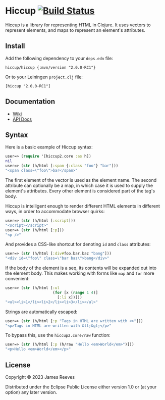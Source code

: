 # Hiccup [![Build Status](https://github.com/weavejester/hiccup/actions/workflows/test.yml/badge.svg)](https://github.com/weavejester/hiccup/actions/workflows/test.yml)

Hiccup is a library for representing HTML in Clojure. It uses vectors
to represent elements, and maps to represent an element's attributes.

## Install

Add the following dependency to your `deps.edn` file:

    hiccup/hiccup {:mvn/version "2.0.0-RC1"}

Or to your Leiningen `project.clj` file:

    [hiccup "2.0.0-RC1"]

## Documentation

* [Wiki](https://github.com/weavejester/hiccup/wiki)
* [API Docs](http://weavejester.github.io/hiccup)

## Syntax

Here is a basic example of Hiccup syntax:

```clojure
user=> (require '[hiccup2.core :as h])
nil
user=> (str (h/html [:span {:class "foo"} "bar"]))
"<span class=\"foo\">bar</span>"
```

The first element of the vector is used as the element name. The second
attribute can optionally be a map, in which case it is used to supply
the element's attributes. Every other element is considered part of the
tag's body.

Hiccup is intelligent enough to render different HTML elements in
different ways, in order to accommodate browser quirks:

```clojure
user=> (str (h/html [:script]))
"<script></script>"
user=> (str (h/html [:p]))
"<p />"
```

And provides a CSS-like shortcut for denoting `id` and `class`
attributes:

```clojure
user=> (str (h/html [:div#foo.bar.baz "bang"]))
"<div id=\"foo\" class=\"bar baz\">bang</div>"
```

If the body of the element is a seq, its contents will be expanded out
into the element body. This makes working with forms like `map` and
`for` more convenient:

```clojure
user=> (str (h/html [:ul
                     (for [x (range 1 4)]
                       [:li x])]))
"<ul><li>1</li><li>2</li><li>3</li></ul>"
```

Strings are automatically escaped:

```clojure
user=> (str (h/html [:p "Tags in HTML are written with <>"]))
"<p>Tags in HTML are written with &lt;&gt;</p>"
```

To bypass this, use the `hiccup2.core/raw` function:

```clojure
user=> (str (h/html [:p (h/raw "Hello <em>World</em>")]))
"<p>Hello <em>World</em></p>"
```

## License

Copyright © 2023 James Reeves

Distributed under the Eclipse Public License either version 1.0 or (at
your option) any later version.
